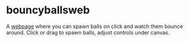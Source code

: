 # bouncyballsweb
A [webpage](https://boucyballs.neocities.org) where you can spawn balls on click and watch them bounce around.
Click or drag to spawn balls, adjust controls under canvas.